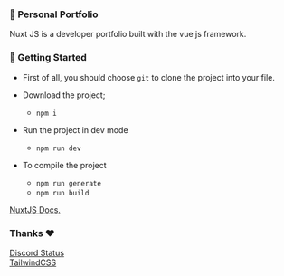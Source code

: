 ### 👋 Personal Portfolio

Nuxt JS is a developer portfolio built with the vue js framework.


### 🔧 Getting  Started
 - First of all, you should choose `git` to clone the project into your file. 

 - Download the project;
     - `npm i`

 - Run the project in dev mode
     - `npm run dev`

 - To compile the project
     - `npm run generate`
     - `npm run build`

[NuxtJS Docs.](https://nuxtjs.org/)

### Thanks ❤️
[Discord Status](https://github.com/Phineas/lanyard) <br>
[TailwindCSS](https://tailwindcss.com/) 
